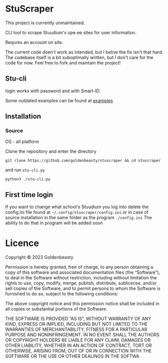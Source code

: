 # StuScraper

This project is currently unmaintained.

CLI tool to scrape Stuudium's ope.ee sites for user information.

Requres an account on site.

The current code doen't work as intended, but I belive the fix isn't that hard. The codebase itself is a bit suboptimally written, but I don't care for the code for now. Feel free to fork and maintain the project!

## Stu-cli

login works with password and with Smart-ID.

Some outdated examples can be found at [examples](./assets/examples.md)

## Installation

### Source

OS - all platform

Clone the repository and enter the directory

```
git clone https://github.com/goldenbeasty/stuscraper && cd stuscraper
```

and run `stu-cli.py`

```
python3 ./stu-cli.py
```

## First time login

If you want to change what school's Stuudium you log into delete the config.ini file found at `~/.config/stuscraper/config.ini` or in case of source installation in the same folder as the program `./config.ini`
The ability to do that in program will be added soon

# Licence

Copyright © 2023 Goldenbeasty

Permission is hereby granted, free of charge, to any person obtaining a copy of this software and associated documentation files (the “Software”), to deal in the Software without restriction, including without limitation the rights to use, copy, modify, merge, publish, distribute, sublicense, and/or sell copies of the Software, and to permit persons to whom the Software is furnished to do so, subject to the following conditions:

The above copyright notice and this permission notice shall be included in all copies or substantial portions of the Software.

THE SOFTWARE IS PROVIDED “AS IS”, WITHOUT WARRANTY OF ANY KIND, EXPRESS OR IMPLIED, INCLUDING BUT NOT LIMITED TO THE WARRANTIES OF MERCHANTABILITY, FITNESS FOR A PARTICULAR PURPOSE AND NONINFRINGEMENT. IN NO EVENT SHALL THE AUTHORS OR COPYRIGHT HOLDERS BE LIABLE FOR ANY CLAIM, DAMAGES OR OTHER LIABILITY, WHETHER IN AN ACTION OF CONTRACT, TORT OR OTHERWISE, ARISING FROM, OUT OF OR IN CONNECTION WITH THE SOFTWARE OR THE USE OR OTHER DEALINGS IN THE SOFTWA
